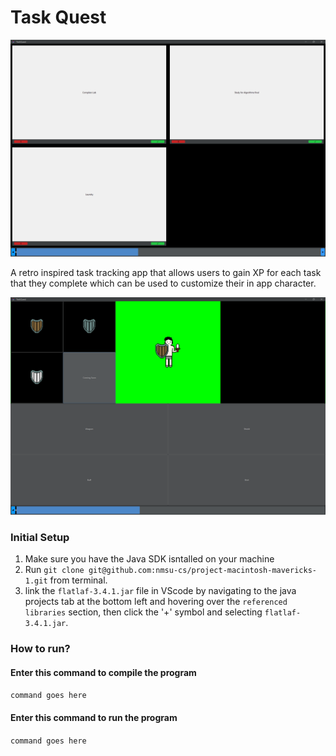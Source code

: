 # Task Quest

![](demo1.png)

A retro inspired task tracking app that allows users to gain XP for each task that they complete which can be used to customize their in app character.

![](demo2.png)

### Initial Setup 

1. Make sure you have the Java SDK isntalled on your machine
2. Run ```git clone git@github.com:nmsu-cs/project-macintosh-mavericks-1.git``` from terminal.
3. link the ```flatlaf-3.4.1.jar``` file in VScode by navigating to the java projects tab at the bottom left and hovering over the ```referenced libraries``` section, then click the '+' symbol and selecting ```flatlaf-3.4.1.jar```.


### How to run?

#### Enter this command to compile the program
```command goes here``` 

#### Enter this command to run the program
```command goes here```